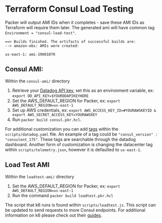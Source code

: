 # Terraform Consul Load Testing
Packer will output AMI IDs when it completes - save these AMI IDs as Terraform will require them later.
The generated ami will have common tag `Environment = "consul-load-test"`.

```
==> Builds finished. The artifacts of successful builds are:
--> amazon-ebs: AMIs were created:

us-east-1: ami-19601070
```
## Consul AMI:

Within the `consul-ami/` directory
1) Retrieve your [Datadog API key]((https://docs.datadoghq.com/account_management/api-app-keys/#api-keys)), set this as an environment variable, ex: `export DD_API_KEY=$YOURDDAPIKEYHERE`
2) Set the AWS_DEFAULT_REGION for Packer, ex: `export AWS_DEFAULT_REGION=us-east-1`
3) Set up AWS credentials, ex: `export AWS_ACCESS_KEY_ID=#YOURAWSKEYID & export AWS_SECRET_ACCESS_KEY=YOURAWSKEY`
4) Run `packer build consul.pkr.hcl`.

For additional customization you can add [tags](https://docs.datadoghq.com/getting_started/tagging/assigning_tags/?tab=noncontainerizedenvironments) within the `scripts/datadog.yaml` file. An example of a tag could be `"consul_version" : "consulent_175"`. These tags are searchable through the datadog dashboard. Another form of customization is changing the datacenter tag within `scripts/telemetry.json`, however it is defaulted to `us-east-1`.


## Load Test AMI

Within the `loadtest-ami/` directory

1) Set the AWS_DEFAULT_REGION for Packer, ex: `export AWS_DEFAULT_REGION=us-east-1`
2) Run the command `packer build loadtest.pkr.hcl`

The script that k6 runs is found within `scripts/loadtest.js`. This script can be updated to send requests to more Consul endpoints. For additional information on k6 please check out their [guides](https://k6.io/docs/getting-started/running-k6). 
